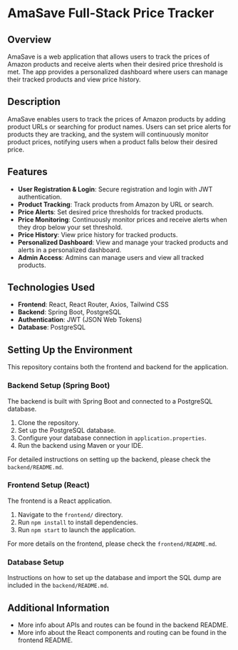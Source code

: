 # AmaSave Full-Stack Price Tracker

## Overview
AmaSave is a web application that allows users to track the prices of Amazon products and receive alerts when their desired price threshold is met. The app provides a personalized dashboard where users can manage their tracked products and view price history.

## Description
AmaSave enables users to track the prices of Amazon products by adding product URLs or searching for product names. Users can set price alerts for products they are tracking, and the system will continuously monitor product prices, notifying users when a product falls below their desired price.

## Features
- **User Registration & Login**: Secure registration and login with JWT authentication.
- **Product Tracking**: Track products from Amazon by URL or search.
- **Price Alerts**: Set desired price thresholds for tracked products.
- **Price Monitoring**: Continuously monitor prices and receive alerts when they drop below your set threshold.
- **Price History**: View price history for tracked products.
- **Personalized Dashboard**: View and manage your tracked products and alerts in a personalized dashboard.
- **Admin Access**: Admins can manage users and view all tracked products.

## Technologies Used
- **Frontend**: React, React Router, Axios, Tailwind CSS
- **Backend**: Spring Boot, PostgreSQL
- **Authentication**: JWT (JSON Web Tokens)
- **Database**: PostgreSQL

## Setting Up the Environment

This repository contains both the frontend and backend for the application.

### Backend Setup (Spring Boot)
The backend is built with Spring Boot and connected to a PostgreSQL database.

1. Clone the repository.
2. Set up the PostgreSQL database.
3. Configure your database connection in `application.properties`.
4. Run the backend using Maven or your IDE.

For detailed instructions on setting up the backend, please check the `backend/README.md`.

### Frontend Setup (React)
The frontend is a React application.

1. Navigate to the `frontend/` directory.
2. Run `npm install` to install dependencies.
3. Run `npm start` to launch the application.

For more details on the frontend, please check the `frontend/README.md`.

### Database Setup
Instructions on how to set up the database and import the SQL dump are included in the `backend/README.md`.

## Additional Information
- More info about APIs and routes can be found in the backend README.
- More info about the React components and routing can be found in the frontend README.
